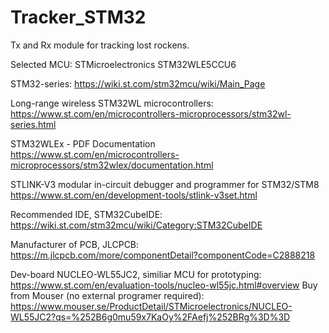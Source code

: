 # Tracker_STM32
Tx and Rx module for tracking lost rockens.

Selected MCU:
STMicroelectronics STM32WLE5CCU6

STM32-series:
https://wiki.st.com/stm32mcu/wiki/Main_Page

Long-range wireless STM32WL microcontrollers:
https://www.st.com/en/microcontrollers-microprocessors/stm32wl-series.html

STM32WLEx - PDF Documentation
https://www.st.com/en/microcontrollers-microprocessors/stm32wlex/documentation.html

STLINK-V3 modular in-circuit debugger and programmer for STM32/STM8
https://www.st.com/en/development-tools/stlink-v3set.html

Recommended IDE, STM32CubeIDE:
https://wiki.st.com/stm32mcu/wiki/Category:STM32CubeIDE

Manufacturer of PCB, JLCPCB:
https://m.jlcpcb.com/more/componentDetail?componentCode=C2888218

Dev-board NUCLEO-WL55JC2, similiar MCU for prototyping:
https://www.st.com/en/evaluation-tools/nucleo-wl55jc.html#overview
Buy from Mouser (no external programer required):
https://www.mouser.se/ProductDetail/STMicroelectronics/NUCLEO-WL55JC2?qs=%252B6g0mu59x7KaOy%2FAefj%252BRg%3D%3D
